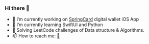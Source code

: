 ### Hi there 👋

- 🔭 I’m currently working on [SpringCard](https://www.springcardsystems.com) digital wallet iOS App
- 🌱 I’m currently learning SwiftUI and Python
- 👯 Solving LeetCode challenges of Data structure & Algorithms.
- 📫 How to reach me: [📧](mailto:marina.mam.riad@gmail.com)
